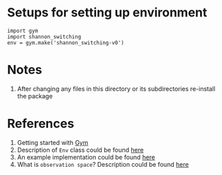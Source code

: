 # Setups for setting up environment
```  
import gym
import shannon_switching
env = gym.make('shannon_switching-v0')
```

# Notes
1. After changing any files in this directory or its subdirectories re-install the package

# References
1. Getting started with [Gym](https://gym.openai.com/docs/)
2. Description of `Env` class could be found [here](https://github.com/openai/gym/blob/master/gym/core.py)
3. An example implementation could be found [here](https://github.com/openai/gym/blob/master/gym/envs/classic_control/mountain_car.py)
4. What is `observation space`? Description could be found [here](https://github.com/openai/gym/issues/593)
